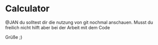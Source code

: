 # Calculator



@JAN du solltest dir die nutzung von git nochmal anschauen. Musst du freilich nicht hilft aber bei der Arbeit mit dem Code

Grüße ;) 
